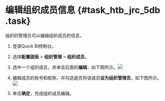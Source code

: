 # 编辑组织成员信息 {#task_htb_jrc_5db .task}

组织的管理员可以编辑组织成员的信息。

1.   登录Quick BI控制台。 
2.   选择**配置面板** \> **组织管理** \> **组织成员**。 
3.   选中一个组织成员，并单击后面的**编辑**，如下图所示。![](http://static-aliyun-doc.oss-cn-hangzhou.aliyuncs.com/assets/img/9155/154271022911457_zh-CN.png)

 
4.   编辑成员的账号和昵称，并勾选是否将该成员**设为组织管理员**，如下图所示。![](http://static-aliyun-doc.oss-cn-hangzhou.aliyuncs.com/assets/img/9155/15427102291099_zh-CN.png)

 
5.   单击**确定**，完成组织成员编辑。 

